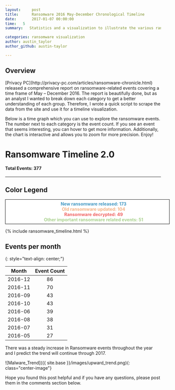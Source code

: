 ```yaml
---
layout:     post
title:      Ransomware 2016 May-December Chronological Timeline
date:       2017-01-07 00:00:00
time:   5
summary:   Statistics and a visualization to illustrate the various ransomware events for the last half of 2016.

categories: ransomware visualization
author: austin_taylor
author_github: austin-taylor

---
```


<style>
     dl
     {
         width: 500px;
         background: #fff;
         border: 1px solid #000;
         padding: 5px 15px;
         text-align:center;
         margin-left:auto;
         margin-right:auto;
      }

      dt, dd
      {
         /*display: inline;*/

      }


</style>

<h2>Overview</h2>
[Privacy PC](http://privacy-pc.com/articles/ransomware-chronicle.html) released a comprehensive report on ransomware-related events covering a time frame of May – December 2016. The report is beautifully done, but as an analyst I wanted to break down each category to get a better understanding of each group. Therefore, I wrote a quick script to scrape the data from the site and use it for a timeline visualization.

Below is a time graph which you can use to explore the ransomware events. The number next to each category is the event count. If you see an event that seems interesting, you can hover to get more information. Additionally, the chart is interactive and allows you to zoom for more precision. Enjoy!

<h1 class="center"> Ransomware Timeline 2.0</h1>
<h4 class="center">Total Events: 377</h4>
<hr>

<h2 class="center">Color Legend</h2>


<div id="legend" class="center">
<dl>
<dt class="eventblue"></dt>
<dd style="color: #4298c3;"><strong>New ransomware released: 173</strong></dd>
<dt class="eventorange"></dt>
<dd style="color: #f4b183;"><strong>Old ransomware updated: 104</strong></dd>
<dt class="eventred"></dt>
<dd style="color: #f06262;"><strong>Ransomware decrypted: 49</strong></dd>
<dt class="eventgreen"></dt>
<dd style="color: #a9d18e;"><strong>Other important ransomware related events: 51</strong></dd>
</dl>
</div>

{% include ransomware_timeline.html %}


Events per month
---
{: style="text-align: center;"}

| Month | Event Count |
|:-------------:|:-------------:|
|2016-12 |   86 |
|2016-11 |   70 |
|2016-09 |   43 |
|2016-10 |   43 |
|2016-06 |   39 |
|2016-08 |   38 |
|2016-07 |   31 |
|2016-05 |   27 |

There was a steady increase in Ransomware events throughout the year and I predict the trend will continue through 2017.

![Malware_Trend]({{ site.base }}/images/upward_trend.png){: class="center-image"}

Hope you found this post helpful and if you have any questions, please post them in the comments section below.








